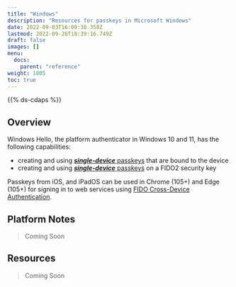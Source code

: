 ```yaml
---
title: "Windows"
description: "Resources for passkeys in Microsoft Windows"
date: 2022-09-03T16:09:38.358Z
lastmod: 2022-09-26T18:39:16.749Z
draft: false
images: []
menu:
  docs:
    parent: "reference"
weight: 1005
toc: true
---
```


{{% ds-cdaps %}}

## Overview

Windows Hello, the platform authenticator in Windows 10 and 11, has the following capabilities:

- creating and using [***single-device*** passkeys](/docs/reference/terms/#single-device-passkey) that are bound to the device
- creating and using [***single-device*** passkeys](/docs/reference/terms/#single-device-passkey) on a FIDO2 security key

Passkeys from iOS, and iPadOS can be used in Chrome (105+) and Edge (105+) for signing in to web services using [FIDO Cross-Device Authentication](terms.md#cross-device-authentication-cda).

## Platform Notes

> Coming Soon

## Resources

> Coming Soon
